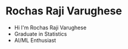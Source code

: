 # Rochas Raji Varughese
- Hi I'm Rochas Raji Varughese
- Graduate in Statistics
- AI/ML Enthusiast

